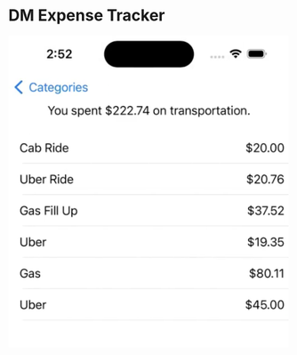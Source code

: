 # DM Expense Tracker

![DMExpenseTracker](
https://github.com/GravviSoft/DM-Expense-Tracker-Basic/blob/main/transportimg3.png)
